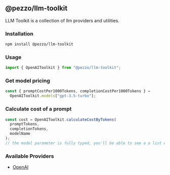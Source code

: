 ## @pezzo/llm-toolkit

LLM Toolkit is a collection of llm providers and utilities.

### Installation

```bash
npm install @pezzo/llm-toolkit
```

### Usage

```javascript
import { OpenAIToolkit } from "@pezzo/llm-toolkit";
```

### Get model pricing

```javascript
const { promptCostPer1000Tokens, completionCostPer1000Tokens } =
  OpenAIToolkit.models["gpt-3.5-turbo"];
```

### Calculate cost of a prompt

```javascript
const cost = OpenAIToolkit.calculateCostByTokens(
  promptTokens,
  completionTokens,
  modelName
);
// the model parameter is fully typed, you'll be able to see a a list with the available models
```

### Available Providers

- [OpenAI](https://beta.openai.com/)

